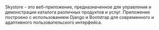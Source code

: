 Skystore - это веб-приложение, предназначенное для управления и демонстрации каталога различных продуктов и услуг. Приложение построено с использованием Django и Bootstrap для современного и адаптивного пользовательского интерфейса.
